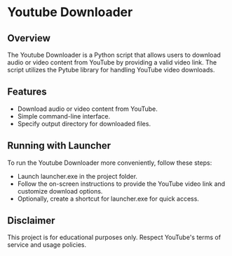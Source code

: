 # Youtube Downloader

## Overview

The Youtube Downloader is a Python script that allows users to download audio or video content from YouTube by providing a valid video link. The script utilizes the Pytube library for handling YouTube video downloads.

## Features

- Download audio or video content from YouTube.
- Simple command-line interface.
- Specify output directory for downloaded files.

## Running with Launcher

To run the Youtube Downloader more conveniently, follow these steps:

- Launch launcher.exe in the project folder.
- Follow the on-screen instructions to provide the YouTube video link and customize download options.
- Optionally, create a shortcut for launcher.exe for quick access.

## Disclaimer
This project is for educational purposes only. Respect YouTube's terms of service and usage policies.
